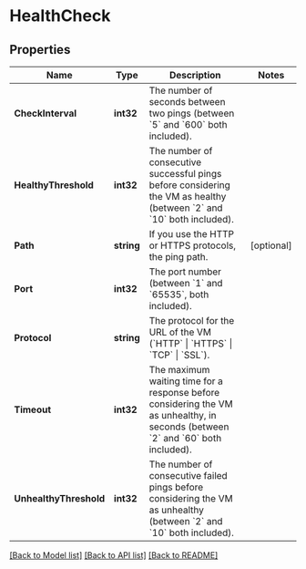 # HealthCheck

## Properties

Name | Type | Description | Notes
------------ | ------------- | ------------- | -------------
**CheckInterval** | **int32** | The number of seconds between two pings (between &#x60;5&#x60; and &#x60;600&#x60; both included). | 
**HealthyThreshold** | **int32** | The number of consecutive successful pings before considering the VM as healthy (between &#x60;2&#x60; and &#x60;10&#x60; both included). | 
**Path** | **string** | If you use the HTTP or HTTPS protocols, the ping path. | [optional] 
**Port** | **int32** | The port number (between &#x60;1&#x60; and &#x60;65535&#x60;, both included). | 
**Protocol** | **string** | The protocol for the URL of the VM (&#x60;HTTP&#x60; \\| &#x60;HTTPS&#x60; \\| &#x60;TCP&#x60; \\| &#x60;SSL&#x60;). | 
**Timeout** | **int32** | The maximum waiting time for a response before considering the VM as unhealthy, in seconds (between &#x60;2&#x60; and &#x60;60&#x60; both included). | 
**UnhealthyThreshold** | **int32** | The number of consecutive failed pings before considering the VM as unhealthy (between &#x60;2&#x60; and &#x60;10&#x60; both included). | 

[[Back to Model list]](../README.md#documentation-for-models) [[Back to API list]](../README.md#documentation-for-api-endpoints) [[Back to README]](../README.md)


